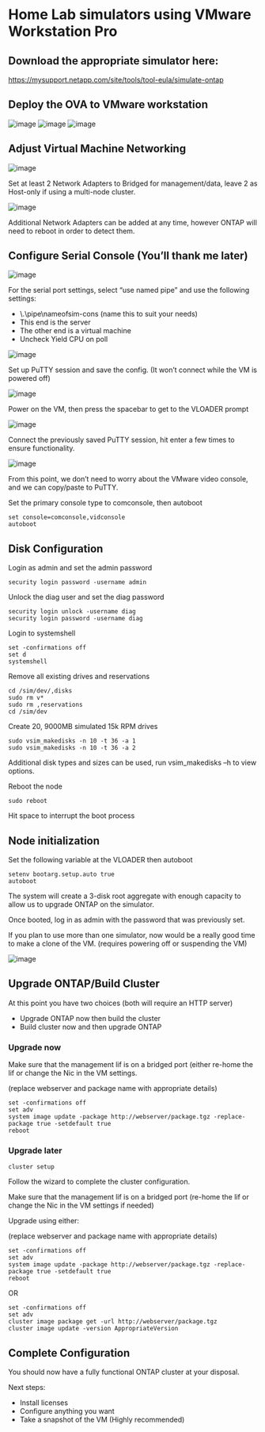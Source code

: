 # Home Lab simulators using VMware Workstation Pro

## Download the appropriate simulator here:

https://mysupport.netapp.com/site/tools/tool-eula/simulate-ontap

## Deploy the OVA to VMware workstation
![image](https://github.com/DDTully/SimSetup/assets/165563299/e0e9a163-1736-4e9a-b31d-ce43de759f10)
![image](https://github.com/DDTully/SimSetup/assets/165563299/3e134e5c-ecc0-49ad-ba89-f044a25f7cc9)
![image](https://github.com/DDTully/SimSetup/assets/165563299/34c83e05-c466-46d7-bd40-83ec07c9ae0b)

## Adjust Virtual Machine Networking
![image](https://github.com/DDTully/SimSetup/assets/165563299/7c6142f0-1a2c-4502-9fa8-eed8d7cf6700)

Set at least 2 Network Adapters to Bridged for management/data, leave 2 as Host-only if using a multi-node cluster.

![image](https://github.com/DDTully/SimSetup/assets/165563299/1018ec25-744d-4e4b-9ce3-b489e58b681a)

Additional Network Adapters can be added at any time, however ONTAP will need to reboot in order to detect them.

## Configure Serial Console (You’ll thank me later)
![image](https://github.com/DDTully/SimSetup/assets/165563299/a478707d-1a99-4cee-9651-1218beaa118f)

For the serial port settings, select “use named pipe” and use the following settings:
- \\.\pipe\nameofsim-cons (name this to suit your needs)
- This end is the server
- The other end is a virtual machine	
- Uncheck Yield CPU on poll

![image](https://github.com/DDTully/SimSetup/assets/165563299/14402c7c-6833-4ef9-b18d-cbf5edf4fe52)

Set up PuTTY session and save the config. 
(It won’t connect while the VM is powered off)

![image](https://github.com/DDTully/SimSetup/assets/165563299/522d8b3a-076a-49a5-9560-ea4fef40d7f1)

Power on the VM, then press the spacebar to get to the VLOADER prompt

![image](https://github.com/DDTully/SimSetup/assets/165563299/addedbaa-8826-4176-98c6-fd295d6ad6e5)

Connect the previously saved PuTTY session, hit enter a few times to ensure functionality.

![image](https://github.com/DDTully/SimSetup/assets/165563299/9e525cfa-d089-4193-b867-3212dd2d3422)

From this point, we don’t need to worry about the VMware video console, and we can copy/paste to PuTTY.

Set the primary console type to comconsole, then autoboot
```
set console=comconsole,vidconsole
autoboot
```

## Disk Configuration

Login as admin and set the admin password
```
security login password -username admin
```
Unlock the diag user and set the diag password
```
security login unlock -username diag
security login password -username diag
```
Login to systemshell
```
set -confirmations off
set d
systemshell
```
Remove all existing drives and reservations
```
cd /sim/dev/,disks
sudo rm v*
sudo rm ,reservations
cd /sim/dev
```
Create 20, 9000MB simulated 15k RPM drives
```
sudo vsim_makedisks -n 10 -t 36 -a 1
sudo vsim_makedisks -n 10 -t 36 -a 2
```
Additional disk types and sizes can be used, run vsim_makedisks –h to view options.

Reboot the node
```
sudo reboot
```
Hit space to interrupt the boot process 

## Node initialization
Set the following variable at the VLOADER then autoboot
```
setenv bootarg.setup.auto true
autoboot
```
The system will create a 3-disk root aggregate with enough capacity to allow us to upgrade ONTAP on the simulator.

Once booted, log in as admin with the password that was previously set.

If you plan to use more than one simulator, now would be a really good time to make a clone of the VM. (requires powering off or suspending the VM)

![image](https://github.com/DDTully/SimSetup/assets/165563299/8c09ae59-287a-42d8-9828-1eda0a923ae9)

## Upgrade ONTAP/Build Cluster
At this point you have two choices (both will require an HTTP server)
- Upgrade ONTAP now then build the cluster
- Build cluster now and then upgrade ONTAP

### Upgrade now

Make sure that the management lif is on a bridged port (either re-home the lif or change the Nic in the VM settings.

(replace webserver and package name with appropriate details)
```
set -confirmations off
set adv
system image update -package http://webserver/package.tgz -replace-package true -setdefault true
reboot
```

### Upgrade later
```
cluster setup
``` 
Follow the wizard to complete the cluster configuration.

Make sure that the management lif is on a bridged port (re-home the lif or change the Nic in the VM settings if needed)

Upgrade using either:

(replace webserver and package name with appropriate details)
```
set -confirmations off
set adv
system image update -package http://webserver/package.tgz -replace-package true -setdefault true
reboot
```
OR
```
set -confirmations off
set adv
cluster image package get -url http://webserver/package.tgz
cluster image update -version AppropriateVersion
```

## Complete Configuration
You should now have a fully functional ONTAP cluster at your disposal.  

Next steps:
- Install licenses
- Configure anything you want
- Take a snapshot of the VM (Highly recommended)
















